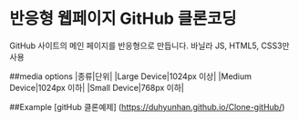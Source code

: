# 반응형 웹페이지 GitHub 클론코딩 
GitHub 사이트의 메인 페이지를 반응형으로 만듭니다. 
바닐라 JS, HTML5, CSS3만 사용

##media options
|종류|단위|
|Large Device|1024px 이상|
|Medium Device|1024px 이하|
|Small Device|768px 이하|

##Example
[gitHub 클론예제] (https://duhyunhan.github.io/Clone-gitHub/)
